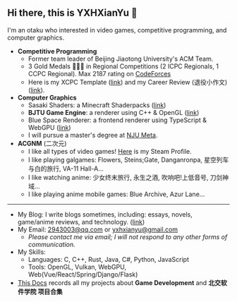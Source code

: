 ## Hi there, this is YXHXianYu 👋

I'm an otaku who interested in video games, competitive programming, and computer graphics.

* **Competitive Programming**
  * Former team leader of Beijing Jiaotong University's ACM Team.
  * 3 Gold Medals 🥇🥇🥇 in Regional Competitions (2 ICPC Regionals, 1 CCPC Regional). Max 2187 rating on [CodeForces](https://codeforces.com/profile/YXH_XianYu)
  * Here is my XCPC Template ([link](https://github.com/YXHXianYu/YXHXianYu-XCPC-Template)) and my Career Review (退役小作文) ([link](https://yxhxianyu.fun/2024/06/06/%E8%87%B4%E6%88%91%E7%9A%84%E5%85%AB%E5%B9%B4%E7%AE%97%E6%B3%95%E7%AB%9E%E8%B5%9B%E7%94%9F%E6%B6%AF/)).
* **Computer Graphics** 
  * Sasaki Shaders: a Minecraft Shaderpacks ([link](https://github.com/YXHXianYu/Sasaki-Shaders))
  * **BJTU Game Engine**: a renderer using C++ & OpenGL ([link](https://github.com/YXHXianYu/BJTU-Game-Engine))
  * Blue Space Renderer: a frontend renderer using TypeScript & WebGPU ([link](https://github.com/lovekdl/2023-BJTU-Summer-Project))
  * I will pursue a master's degree at [NJU Meta](http://www.njumeta.com/).
* **ACGNM** (二次元)
  * I like all types of video games! [Here](https://steamcommunity.com/id/yxh_xianyu/) is my Steam Profile.
  * I like playing galgames: Flowers, Steins;Gate, Danganronpa, 星空列车与白的旅行, VA-11 Hall-A...
  * I like watching anime: 少女终末旅行, 永生之酒, 吹响吧!上低音号, 刀剑神域...
  * I like playing anime mobile games: Blue Archive, Azur Lane...

***

* My Blog: I write blogs sometimes, including: essays, novels, game/anime reviews, and technology. ([link](https://yxhxianyu.fun/))
* My Email: 2943003@qq.com or yxhxianyu@gmail.com
  * *Please contact me via email; I will not respond to any other forms of communication.*
* My Skills:
  * Languages: C, C++, Rust, Java, C#, Python, JavaScript
  * Tools: OpenGL, Vulkan, WebGPU, Web(Vue/React/Spring/Django/Flask)
* [This Docs](./Projects.md) records all my projects about **Game Development** and **北交软件学院 项目合集**
